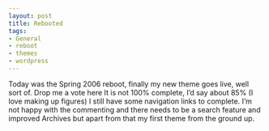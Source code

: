 ```yaml
---
layout: post
title: Rebooted
tags:
- General
- reboot
- themes
- wordpress
---
```

Today was the Spring 2006 reboot, finally my new theme goes live, well sort of. Drop me a vote here
It is not 100% complete, I’d say about 85% (I love making up figures) I still have some navigation links to complete. I’m not happy with the commenting and there needs to be a search feature and improved Archives but apart from that my first theme from the ground up.
